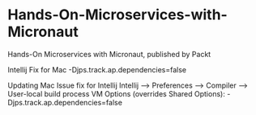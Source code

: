 # Hands-On-Microservices-with-Micronaut
Hands-On Microservices with Micronaut, published by Packt


Intellij Fix for Mac
-Djps.track.ap.dependencies=false


Updating Mac Issue fix for Intellij
Intellij --> Preferences --> Compiler -->
User-local build process VM Options (overrides Shared Options):
-Djps.track.ap.dependencies=false
